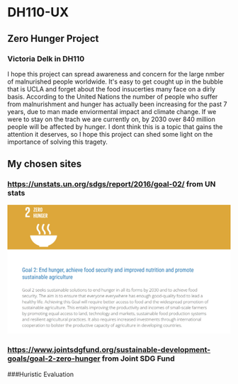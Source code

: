  # DH110-UX

## Zero Hunger Project 
### Victoria Delk in DH110 

I hope this project can spread awareness and concern for the large nmber of malnurished people worldwide. It's easy to get cought up in the bubble that is UCLA and forget about the food insucerties many face on a dirly basis. According to the United Nations the number of people who suffer from malnurishment and hunger has actually been increasing for the past 7 years, due to man made enviormental impact and climate change. If we were to stay on the trach we are currently on, by 2030 over 840 million people will be affected by hunger. I dont think this is a topic that gains the attention it deserves, so I hope this project can shed some light on the importance of solving this tragety. 



## My chosen sites

### https://unstats.un.org/sdgs/report/2016/goal-02/ from UN stats 

![website screenshot](unstatsss.jpg)














### https://www.jointsdgfund.org/sustainable-development-goals/goal-2-zero-hunger from Joint SDG Fund 


###Huristic Evaluation 



